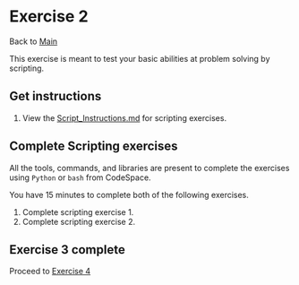 # Exercise 2

Back to [Main](../README.md)

This exercise is meant to test your basic abilities at problem solving by scripting.

## Get instructions

1. View the [Script_Instructions.md](Script_Instructions.md) for scripting exercises.

## Complete Scripting exercises

All the tools, commands, and libraries are present to complete the
exercises using `Python` or `bash` from CodeSpace.

You have 15 minutes to complete both of the following exercises.

1. Complete scripting exercise 1.
2. Complete scripting exercise 2.

## Exercise 3 complete

Proceed to [Exercise 4](../exercise4/README.md)
